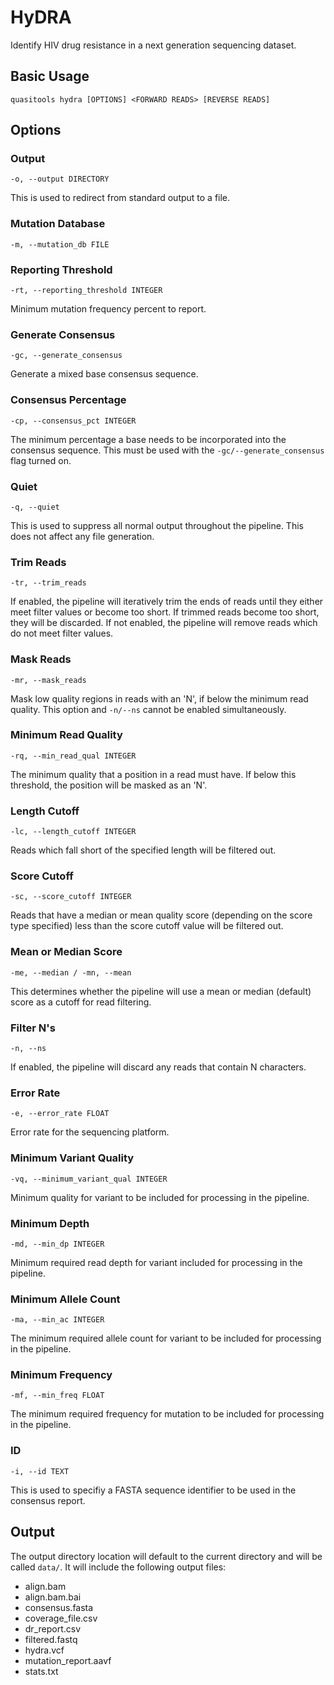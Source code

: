 # HyDRA

Identify HIV drug resistance in a next generation sequencing dataset.

## Basic Usage

```
quasitools hydra [OPTIONS] <FORWARD READS> [REVERSE READS]
```

## Options

### Output

```text
-o, --output DIRECTORY
```

This is used to redirect from standard output to a file.

### Mutation Database

```text
-m, --mutation_db FILE
```

### Reporting Threshold

```text
-rt, --reporting_threshold INTEGER
```

Minimum mutation frequency percent to report.

### Generate Consensus

```text
-gc, --generate_consensus
```

Generate a mixed base consensus sequence.

### Consensus Percentage

```text
-cp, --consensus_pct INTEGER
```

The minimum percentage a base needs to be incorporated into the consensus sequence. This must be used with the `-gc/--generate_consensus` flag turned on.

### Quiet

```text
-q, --quiet
```

This is used to suppress all normal output throughout the pipeline. This does not affect any file generation.

### Trim Reads

```text
-tr, --trim_reads
```

If enabled, the pipeline will iteratively trim the ends of reads until they either meet filter values or become too short. If trimmed reads become too short, they will be discarded.
If not enabled, the pipeline will remove reads which do not meet filter values.

### Mask Reads

```text
-mr, --mask_reads
```

Mask low quality regions in reads with an 'N', if below the minimum read quality. This option and `-n/--ns` cannot be enabled simultaneously.

### Minimum Read Quality

```text
-rq, --min_read_qual INTEGER
```

The minimum quality that a position in a read must have. If below this threshold, the position will be masked as an 'N'.

### Length Cutoff

```text
-lc, --length_cutoff INTEGER
```

Reads which fall short of the specified length will be filtered out.

### Score Cutoff

```text
-sc, --score_cutoff INTEGER
```

Reads that have a median or mean quality score (depending on the score type specified) less than the score cutoff value will be filtered out.

### Mean or Median Score

```text
-me, --median / -mn, --mean
```

This determines whether the pipeline will use a mean or median (default) score as a cutoff for read filtering.

### Filter N's

```text
-n, --ns
```

If enabled, the pipeline will discard any reads that contain N characters.

### Error Rate

```text
-e, --error_rate FLOAT
```

Error rate for the sequencing platform.

### Minimum Variant Quality

```text
-vq, --minimum_variant_qual INTEGER
```

Minimum quality for variant to be included for processing in the pipeline.

### Minimum Depth

```text
-md, --min_dp INTEGER
```

Minimum required read depth for variant included for processing in the pipeline.

### Minimum Allele Count

```text
-ma, --min_ac INTEGER
```

The minimum required allele count for variant to be included for processing in the pipeline.

### Minimum Frequency

```text
-mf, --min_freq FLOAT
```

The minimum required frequency for mutation to be included for processing in the pipeline.

### ID

```text
-i, --id TEXT
```

This is used to specifiy a FASTA sequence identifier to be used in the consensus report.

## Output

The output directory location will default to the current directory and will be called `data/`. It will include the following output files:

* align.bam
* align.bam.bai
* consensus.fasta
* coverage_file.csv
* dr_report.csv
* filtered.fastq
* hydra.vcf
* mutation_report.aavf
* stats.txt

